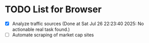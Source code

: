 # TODO List for Browser

- [x] Analyze traffic sources  (Done at Sat Jul 26 22:23:40 2025: No actionable real task found.)
- [ ] Automate scraping of market cap sites